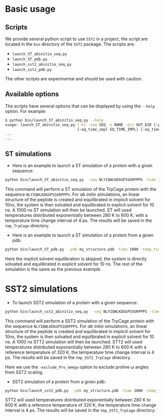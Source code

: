 # Basic usage

## Scripts

We provide several python script to use `SST2` in a project, the script are located in the `bin` directory of the `SST2` package. The scripts are:

* `launch_ST_abinitio_seq.py`
* `launch_ST_pdb.py`
* `launch_sst2_abinitio_seq.py`
* `launch_sst2_pdb.py`

The other scripts are experimental and should be used with caution.

## Available options

The scripts have several options that can be displayed by using the `--help` option. For example:

```bash
$ python bin/launch_ST_abinitio_seq.py --help
usage: launch_ST_abinitio_seq.py [-h] -seq SEQ -n NAME -dir OUT_DIR [-pad PAD]
                                 [-eq_time_impl EQ_TIME_IMPL] [-eq_time_expl\
...
...
```

## ST simulations

* Here is an example to launch a ST simulation of a protein with a given sequence:

```bash
python bin/launch_ST_abinitio_seq.py  -seq NLYIQWLKDGGPSSGRPPPS -time 1000 -temp_time 4 -min_temp 280 -last_temp 600 -n TrpCage -dir tmp_TrpCage
```

This command will perform a ST simulation of the TrpCage protein with the sequence `NLYIQWLKDGGPSSGRPPPS`. For *ab initio* simulations, an linear structure of the peptide is created and equilibrated in implicit solvent for 10ns, the system is then solvated and equilibrated in explicit solvent for 10 ns. A 1000 ns ST simulation will then be launched. 
ST will used temperatures distributed exponentially between 280 K to 600 K, with a temperature time change interval of 4 ps. The results will be saved in the `tmp_TrpCage` directory.

* Here is an example to launch a ST simulation of a protein from a given pdb:

```bash
python bin/launch_ST_pdb.py  -pdb my_structure.pdb -time 1000 -temp_time 4 -min_temp 280 -last_temp 600 -n TrpCage -dir tmp_TrpCage
```

Here the implicit solvent equilibration is skipped, the system is directly solvated and equilibrated in explicit solvent for 10 ns. The rest of the simulation is the same as the previous example.

# SST2 simulations

* To launch SST2 simulation of a protein with a given sequence:

```bash
python bin/launch_sst2_abinitio_seq.py  -seq NLYIQWLKDGGPSSGRPPPS -time 1000 -temp_time 4 -min_temp 280 -ref_temp 320 -last_temp 600 -n TrpCage -dir tmp_SST2_TrpCage -exclude_Pro_omega
```

This command will perform a SST2 simulation of the TrpCage protein with the sequence `NLYIQWLKDGGPSSGRPPPS`. For *ab initio* simulations, an linear structure of the peptide is created and equilibrated in implicit solvent for 10ns, the system is then solvated and equilibrated in explicit solvent for 10 ns. A 1000 ns STT2 simulation will then be launched. 
STT2 will used temperatures distributed exponentially between 280 K to 600 K with a reference temperature of 320 K, the temperature time change interval is 4 ps. The results will be saved in the `tmp_SST2_TrpCage` directory.

Here we use the `-exclude_Pro_omega` option to exclude proline $\omega$ angles from SST2 scaling.

* SST2 simulation of a protein from a given pdb:

```bash
python bin/launch_sst2_pdb.py  -pdb my_structure.pdb -time 1000 -temp_time 4 -min_temp 280 -ref_temp 320 -last_temp 600 -n TrpCage -dir tmp_SST2_TrpCage -exclude_Pro_omega
```

STT2 will used temperatures distributed exponentially between 280 K to 600 K with a reference temperature of 320 K, the temperature time change interval is 4 ps. The results will be saved in the `tmp_SST2_TrpCage` directory.